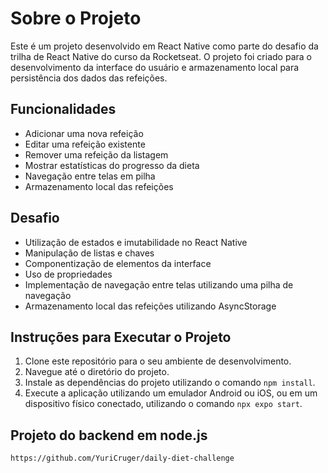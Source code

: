 # Sobre o Projeto

Este é um projeto desenvolvido em React Native como parte do desafio da trilha de React Native do curso da Rocketseat. O projeto foi criado para o desenvolvimento da interface do usuário e armazenamento local para persistência dos dados das refeições.

## Funcionalidades

- Adicionar uma nova refeição
- Editar uma refeição existente
- Remover uma refeição da listagem
- Mostrar estatísticas do progresso da dieta
- Navegação entre telas em pilha
- Armazenamento local das refeições

## Desafio

- Utilização de estados e imutabilidade no React Native
- Manipulação de listas e chaves
- Componentização de elementos da interface
- Uso de propriedades
- Implementação de navegação entre telas utilizando uma pilha de navegação
- Armazenamento local das refeições utilizando AsyncStorage

## Instruções para Executar o Projeto

1. Clone este repositório para o seu ambiente de desenvolvimento.
2. Navegue até o diretório do projeto.
3. Instale as dependências do projeto utilizando o comando `npm install`.
4. Execute a aplicação utilizando um emulador Android ou iOS, ou em um dispositivo físico conectado, utilizando o comando `npx expo start`.

## Projeto do backend em node.js

`https://github.com/YuriCruger/daily-diet-challenge`
